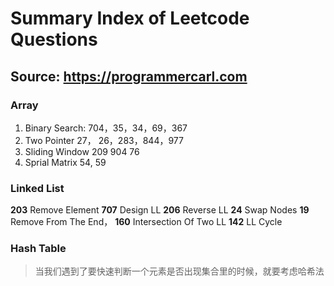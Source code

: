 # Summary Index of Leetcode Questions
## Source: https://programmercarl.com

### Array
1. Binary Search:
   704，35，34，69，367
2. Two Pointer
   27， 26，283，844，977
3. Sliding Window
   209 904 76
4. Sprial Matrix
   54, 59
### Linked List
**203** Remove Element
**707** Design LL
**206** Reverse LL
**24** Swap Nodes
**19** Remove From The End，
**160** Intersection Of Two LL
**142** LL Cycle

### Hash Table
>  当我们遇到了要快速判断一个元素是否出现集合里的时候，就要考虑哈希法

